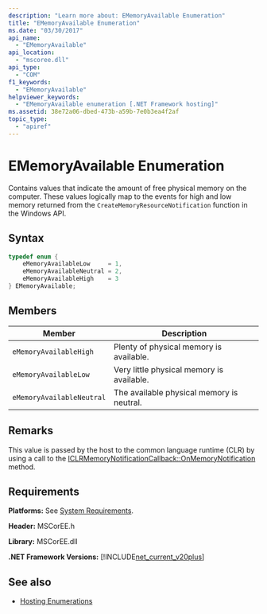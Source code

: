 ```yaml
---
description: "Learn more about: EMemoryAvailable Enumeration"
title: "EMemoryAvailable Enumeration"
ms.date: "03/30/2017"
api_name: 
  - "EMemoryAvailable"
api_location: 
  - "mscoree.dll"
api_type: 
  - "COM"
f1_keywords: 
  - "EMemoryAvailable"
helpviewer_keywords: 
  - "EMemoryAvailable enumeration [.NET Framework hosting]"
ms.assetid: 38e72a06-dbed-473b-a59b-7e0b3ea4f2af
topic_type: 
  - "apiref"
---
```

# EMemoryAvailable Enumeration

Contains values that indicate the amount of free physical memory on the computer. These values logically map to the events for high and low memory returned from the `CreateMemoryResourceNotification` function in the Windows API.  
  
## Syntax  
  
```cpp  
typedef enum {  
    eMemoryAvailableLow     = 1,  
    eMemoryAvailableNeutral = 2,  
    eMemoryAvailableHigh    = 3
} EMemoryAvailable;  
```  
  
## Members  
  
|Member|Description|  
|------------|-----------------|  
|`eMemoryAvailableHigh`|Plenty of physical memory is available.|  
|`eMemoryAvailableLow`|Very little physical memory is available.|  
|`eMemoryAvailableNeutral`|The available physical memory is neutral.|  
  
## Remarks  

 This value is passed by the host to the common language runtime (CLR) by using a call to the [ICLRMemoryNotificationCallback::OnMemoryNotification](iclrmemorynotificationcallback-onmemorynotification-method.md) method.  
  
## Requirements  

 **Platforms:** See [System Requirements](../../get-started/system-requirements.md).  
  
 **Header:** MSCorEE.h  
  
 **Library:** MSCorEE.dll  
  
 **.NET Framework Versions:** [!INCLUDE[net_current_v20plus](../../../../includes/net-current-v20plus-md.md)]  
  
## See also

- [Hosting Enumerations](hosting-enumerations.md)
